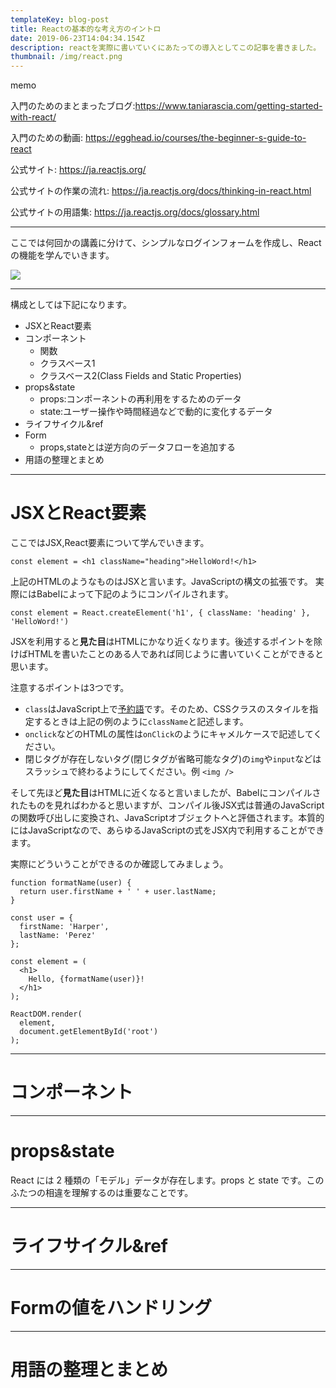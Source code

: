 ```yaml
---
templateKey: blog-post
title: Reactの基本的な考え方のイントロ
date: 2019-06-23T14:04:34.154Z
description: reactを実際に書いていくにあたっての導入としてこの記事を書きました。
thumbnail: /img/react.png
---
```

memo

入門のためのまとまったブログ:https://www.taniarascia.com/getting-started-with-react/

入門のための動画: https://egghead.io/courses/the-beginner-s-guide-to-react

公式サイト: https://ja.reactjs.org/

公式サイトの作業の流れ: https://ja.reactjs.org/docs/thinking-in-react.html

公式サイトの用語集: https://ja.reactjs.org/docs/glossary.html

- - -

ここでは何回かの講義に分けて、シンプルなログインフォームを作成し、Reactの機能を学んでいきます。



![](/img/react-form.gif)



- - -

構成としては下記になります。

* JSXとReact要素
* コンポーネント
  * 関数
  * クラスベース1
  * クラスベース2(Class Fields and Static Properties)
* props&state
  * props:コンポーネントの再利用をするためのデータ
  * state:ユーザー操作や時間経過などで動的に変化するデータ
* ライフサイクル&ref
* Form
  * props,stateとは逆方向のデータフローを追加する
* 用語の整理とまとめ

- - -

# JSXとReact要素

ここではJSX,React要素について学んでいきます。

```javascript:title= 
const element = <h1 className="heading">HelloWord!</h1>
```

上記のHTMLのようなものはJSXと言います。JavaScriptの構文の拡張です。
実際にはBabelによって下記のようにコンパイルされます。

```javascript:title= 
const element = React.createElement('h1', { className: 'heading' }, 'HelloWord!')
```

JSXを利用すると**見た目**はHTMLにかなり近くなります。後述するポイントを除けばHTMLを書いたことのある人であれば同じように書いていくことができると思います。

注意するポイントは3つです。
- `class`はJavaScript上で[予約語](https://developer.mozilla.org/ja/docs/Web/JavaScript/Reference/Reserved_Words)です。そのため、CSSクラスのスタイルを指定するときは上記の例のように`className`と記述します。
- `onclick`などのHTMLの属性は`onClick`のようにキャメルケースで記述してください。
- 閉じタグが存在しないタグ(閉じタグが省略可能なタグ)の`img`や`input`などはスラッシュで終わるようにしてください。例 `<img />`

そして先ほど**見た目**はHTMLに近くなると言いましたが、Babelにコンパイルされたものを見ればわかると思いますが、コンパイル後JSX式は普通のJavaScriptの関数呼び出しに変換され、JavaScriptオブジェクトへと評価されます。本質的にはJavaScriptなので、あらゆるJavaScriptの式をJSX内で利用することができます。

実際にどういうことができるのか確認してみましょう。

```javascript:title= 
function formatName(user) {
  return user.firstName + ' ' + user.lastName;
}

const user = {
  firstName: 'Harper',
  lastName: 'Perez'
};

const element = (
  <h1>
    Hello, {formatName(user)}!
  </h1>
);

ReactDOM.render(
  element,
  document.getElementById('root')
);
```

- - -

# コンポーネント

- - -

# props&state

React には 2 種類の「モデル」データが存在します。props と state です。このふたつの相違を理解するのは重要なことです。

- - -

# ライフサイクル&ref

- - -

# Formの値をハンドリング

- - -

# 用語の整理とまとめ
